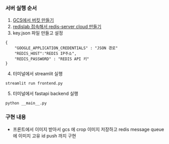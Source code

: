 ### 서버 실행 순서

1. [GCS에서 버킷 만들기](https://soundprovider.tistory.com/entry/GCP-Python%EC%97%90%EC%84%9C-GCP-Cloud-Storage-%EC%97%B0%EB%8F%99%ED%95%98%EA%B8%B0)
2. [redislab 접속해서 redis-server cloud 만들기](https://inpa.tistory.com/entry/REDIS-%F0%9F%93%9A-Redis%EB%A5%BC-%ED%81%B4%EB%9D%BC%EC%9A%B0%EB%93%9C%EB%A1%9C-%EC%82%AC%EC%9A%A9%ED%95%98%EC%9E%90-Redislabs?category=918728)
3. key.json 파일 만들고 설정
```
{
    "GOOGLE_APPLICATION_CREDENTIALS" : "JSON 경로"
    "REDIS_HOST":"REDIS IP주소",
    "REDIS_PASSWORD" : "REDIS API 키"
}
```
4. 터미널에서 streamlit 실행
```
streamlit run frontend.py   
```
5. 터미널에서 fastapi backend 실행
```
python __main__.py
```

### 구현 내용
- 프론트에서 이미지 받아서 gcs 에 crop 이미지 저장하고 redis message queue에 이미지 고유 id push 까지 구현
